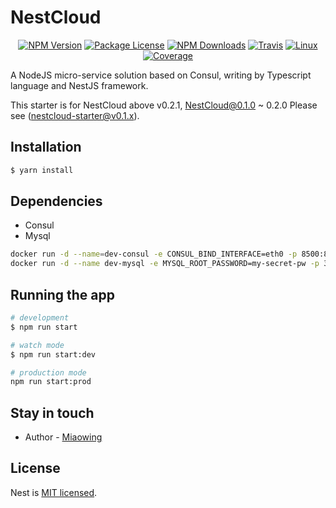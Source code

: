 
[travis-image]: https://api.travis-ci.org/nest-cloud/nestcloud.svg?branch=master
[travis-url]: https://travis-ci.org/nest-cloud/nestcloud
[linux-image]: https://img.shields.io/travis/nest-cloud/nestcloud/master.svg?label=linux
[linux-url]: https://travis-ci.org/nest-cloud/nestcloud

# NestCloud

<p align="center">
    <a href="https://www.npmjs.com/~nestcloud" target="_blank"><img src="https://img.shields.io/npm/v/@nestcloud/core.svg" alt="NPM Version"/></a>
    <a href="https://www.npmjs.com/~nestcloud" target="_blank"><img src="https://img.shields.io/npm/l/@nestcloud/core.svg" alt="Package License"/></a>
    <a href="https://www.npmjs.com/~nestcloud" target="_blank"><img src="https://img.shields.io/npm/dm/@nestcloud/core.svg" alt="NPM Downloads"/></a>
    <a href="https://travis-ci.org/nest-cloud/nestcloud" target="_blank"><img src="https://travis-ci.org/nest-cloud/nestcloud.svg?branch=master" alt="Travis"/></a>
    <a href="https://travis-ci.org/nest-cloud/nestcloud" target="_blank"><img src="https://img.shields.io/travis/nest-cloud/nestcloud/master.svg?label=linux" alt="Linux"/></a>
    <a href="https://coveralls.io/github/nest-cloud/nestcloud?branch=master" target="_blank"><img src="https://coveralls.io/repos/github/nest-cloud/nestcloud/badge.svg?branch=master" alt="Coverage"/></a>
</p>

A NodeJS micro-service solution based on Consul, writing by Typescript language and NestJS framework.

This starter is for NestCloud above v0.2.1, NestCloud@0.1.0 ~ 0.2.0 Please see ([nestcloud-starter@v0.1.x](https://github.com/nest-cloud/nestcloud-starter/tree/v0.1.x)).

## Installation

```bash
$ yarn install
```

## Dependencies

* Consul
* Mysql

```bash
docker run -d --name=dev-consul -e CONSUL_BIND_INTERFACE=eth0 -p 8500:8500 consul
docker run -d --name dev-mysql -e MYSQL_ROOT_PASSWORD=my-secret-pw -p 3306:3306 mysql
```

## Running the app

```bash
# development
$ npm run start

# watch mode
$ npm run start:dev

# production mode
npm run start:prod
```

## Stay in touch

- Author - [Miaowing](https://github.com/miaowing)

## License

  Nest is [MIT licensed](LICENSE).
